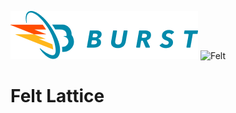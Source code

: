 ![Burst](../../../../../../../../../doc/burst_small.png "")
![Felt](../../../../../../../../doc/felt_small.png "")

# Felt Lattice

